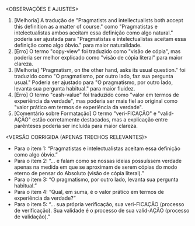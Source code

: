 <OBSERVAÇÕES E AJUSTES>
1. [Melhoria] A tradução de "Pragmatists and intellectualists both accept this definition as a matter of course." como "Pragmatistas e intelectualistas ambos aceitam essa definição como algo natural." poderia ser ajustada para "Pragmatistas e intelectualistas aceitam essa definição como algo óbvio." para maior naturalidade.
2. [Erro] O termo "copy-view" foi traduzido como "visão de cópia", mas poderia ser melhor explicado como "visão de cópia literal" para maior clareza.
3. [Melhoria] "Pragmatism, on the other hand, asks its usual question." foi traduzido como "O pragmatismo, por outro lado, faz sua pergunta usual." Poderia ser ajustado para "O pragmatismo, por outro lado, levanta sua pergunta habitual." para maior fluidez.
4. [Erro] O termo "cash-value" foi traduzido como "valor em termos de experiência da verdade", mas poderia ser mais fiel ao original como "valor prático em termos de experiência da verdade".
5. [Comentário sobre Formatação] O termo "veri-FICAÇÃO" e "valid-AÇÃO" estão corretamente destacados, mas a explicação entre parênteses poderia ser incluída para maior clareza.

<VERSÃO CORRIGIDA (APENAS TRECHOS RELEVANTES)>
- Para o item 1: “Pragmatistas e intelectualistas aceitam essa definição como algo óbvio.”
- Para o item 2: “... e falam como se nossas ideias possuíssem verdade apenas na medida em que se aproximam de serem cópias do modo eterno de pensar do Absoluto (visão de cópia literal).”
- Para o item 3: “O pragmatismo, por outro lado, levanta sua pergunta habitual.”
- Para o item 4: “Qual, em suma, é o valor prático em termos de experiência da verdade?”
- Para o item 5: “... sua própria verificação, sua veri-FICAÇÃO (processo de verificação). Sua validade é o processo de sua valid-AÇÃO (processo de validação).”